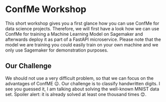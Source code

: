 # ConfMe Workshop
This short workshop gives you a first glance how you can use ConfMe for data science projects. Therefore, we will first have a look how we can use ConfMe for training a Machine Learning Model on Sagemaker and afterwards deploy it as part of a FastAPI microservice. Please note that the model we are training you could easily train on your own machine and we only use Sagemaker for demonstration purposes.

## Our Challenge
We should not use a very difficult problem, so that we can focus on the advantages of ConfME 😉. Our challenge is to classify handwritten digits. I see you guessed it, I am talking about solving the well-known MNIST data set. Spoiler alert: it is already solved at least one thousand times 😊.